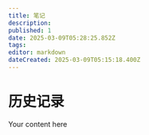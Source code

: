 ```yaml
---
title: 笔记
description: 
published: 1
date: 2025-03-09T05:28:25.852Z
tags: 
editor: markdown
dateCreated: 2025-03-09T05:15:18.400Z
---
```


# 历史记录
Your content here